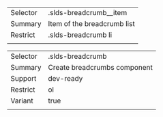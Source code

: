 
|  |  |
|-------|-------|
| Selector | .slds-breadcrumb__item |
| Summary | Item of the breadcrumb list |
| Restrict | .slds-breadcrumb li |
|  |  |


|  |  |
|-------|-------|
| Selector | .slds-breadcrumb |
| Summary | Create breadcrumbs component |
| Support | dev-ready |
| Restrict | ol |
| Variant | true |
|  |  |

